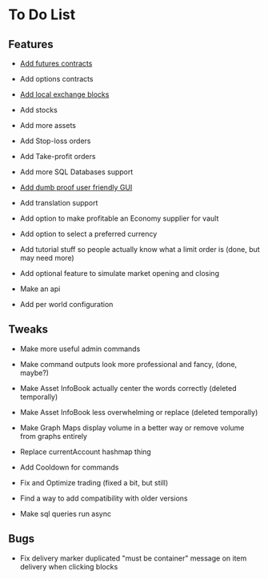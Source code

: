 # To Do List

## Features

- [Add futures contracts](https://github.com/faridfaharaj/Profitable/tree/feature/futures-contracts)
- Add options contracts

- [Add local exchange blocks](https://github.com/faridfaharaj/Profitable/tree/feature/exchange-blocks)

- Add stocks
- Add more assets

- Add Stop-loss orders
- Add Take-profit orders

- Add more SQL Databases support

- [Add dumb proof user friendly GUI](https://github.com/faridfaharaj/Profitable/tree/feature/gui)

- Add translation support

- Add option to make profitable an Economy supplier for vault

- Add option to select a preferred currency

- Add tutorial stuff so people actually know what a limit order is (done, but may need more)

- Add optional feature to simulate market opening and closing

- Make an api

- Add per world configuration

## Tweaks

- Make more useful admin commands

- Make command outputs look more professional and fancy, (done, maybe?)

- Make Asset InfoBook actually center the words correctly (deleted temporally)
- Make Asset InfoBook less overwhelming or replace (deleted temporally)

- Make Graph Maps display volume in a better way or remove volume from graphs entirely

- Replace currentAccount hashmap thing

- Add Cooldown for commands

- Fix and Optimize trading (fixed a bit, but still)

- Find a way to add compatibility with older versions

- Make sql queries run async

## Bugs

- Fix delivery marker duplicated "must be container" message on item delivery when clicking blocks
